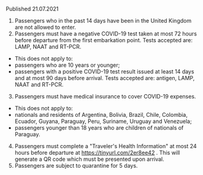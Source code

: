 Published 21.07.2021
1. Passengers who in the past 14 days have been in the United Kingdom are not allowed to enter.
2. Passengers must have a negative COVID-19 test taken at most 72 hours before departure from the first embarkation point. Tests accepted are: LAMP, NAAT and RT-PCR.
- This does not apply to:
- passengers who are 10 years or younger;
- passengers with a positive COVID-19 test result issued at least 14 days and at most 90 days before arrival. Tests accepted are: antigen, LAMP, NAAT and RT-PCR.
3. Passengers must have medical insurance to cover COVID-19 expenses.
- This does not apply to:
- nationals and residents of Argentina, Bolivia, Brazil, Chile, Colombia, Ecuador, Guyana, Paraguay, Peru, Suriname, Uruguay and Venezuela;
- passengers younger than 18 years who are children of nationals of Paraguay.
4. Passengers must complete a "Traveler's Health Information" at most 24 hours before departure 
at <a href="https://tinyurl.com/2er8ee42">https://tinyurl.com/2er8ee42</a> . This will generate a QR code which must be presented upon arrival.
5. Passengers are subject to quarantine for 5 days.

